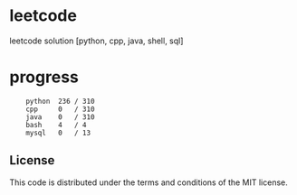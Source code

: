 # leetcode
leetcode solution [python, cpp, java, shell, sql]

# progress
```	
    python  236 / 310
    cpp     0   / 310
    java    0   / 310
    bash    4   / 4
    mysql   0   / 13
```

## License
This code is distributed under the terms and conditions of the MIT license.
